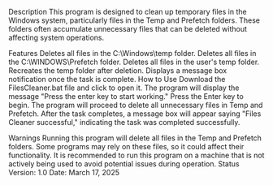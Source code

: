 Description
This program is designed to clean up temporary files in the Windows system, particularly files in the Temp and Prefetch folders. These folders often accumulate unnecessary files that can be deleted without affecting system operations.

Features
Deletes all files in the C:\Windows\temp folder.
Deletes all files in the C:\WINDOWS\Prefetch folder.
Deletes all files in the user's temp folder.
Recreates the temp folder after deletion.
Displays a message box notification once the task is complete.
How to Use
Download the FilesCleaner.bat file and click to open it.
The program will display the message "Press the enter key to start working." Press the Enter key to begin.
The program will proceed to delete all unnecessary files in Temp and Prefetch.
After the task completes, a message box will appear saying "Files Cleaner successful," indicating the task was completed successfully.

Warnings
Running this program will delete all files in the Temp and Prefetch folders. Some programs may rely on these files, so it could affect their functionality.
It is recommended to run this program on a machine that is not actively being used to avoid potential issues during operation.
Status
Version: 1.0
Date: March 17, 2025
